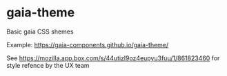 # gaia-theme
Basic gaia CSS shemes

Example: https://gaia-components.github.io/gaia-theme/

See https://mozilla.app.box.com/s/44utizl9oz4eupyu3fuu/1/861823460 for style refence by the UX team
